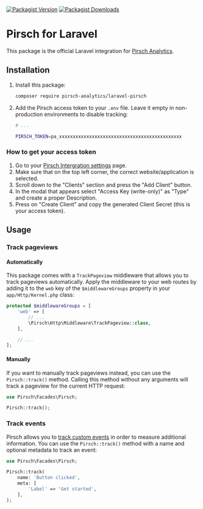 [![Packagist Version](https://img.shields.io/packagist/v/pirsch-analytics/laravel-pirsch)](https://packagist.org/packages/pirsch-analytics/laravel-pirsch)
[![Packagist Downloads](https://img.shields.io/packagist/dt/pirsch-analytics/laravel-pirsch)](https://packagist.org/packages/pirsch-analytics/laravel-pirsch/stats)

# Pirsch for Laravel

This package is the official Laravel integration for [Pirsch Analytics](https://pirsch.io).

## Installation

1. Install this package:
   ```bash
   composer require pirsch-analytics/laravel-pirsch
   ```
2. Add the Pirsch access token to your `.env` file. Leave it empty in non-production environments to disable tracking:
   ```bash
   # ...

   PIRSCH_TOKEN=pa_xxxxxxxxxxxxxxxxxxxxxxxxxxxxxxxxxxxxxxxxxxxxx
   ```
### How to get your access token
1. Go to your [Pirsch Intergration settings](https://dashboard.pirsch.io/settings/integration) page.
2. Make sure that on the top left corner, the correct website/application is selected.
3. Scroll down to the "Clients" section and press the "Add Client" button.
4. In the modal that appears select "Access Key (write-only)" as "Type" and create a proper Description.
5. Press on "Create Client" and copy the generated Client Secret (this is your access token).

## Usage

### Track pageviews

#### Automatically

This package comes with a `TrackPageview` middleware that allows you to track pageviews automatically.
Apply the middleware to your web routes by adding it to the `web` key of the `$middlewareGroups` property in your `app/Http/Kernel.php` class:

```php
protected $middlewareGroups = [
    'web' => [
        // ...
        \Pirsch\Http\Middleware\TrackPageview::class,
    ],

    // ...
];
```

#### Manually

If you want to manually track pageviews instead, you can use the `Pirsch::track()` method.
Calling this method without any arguments will track a pageview for the current HTTP request:

```php
use Pirsch\Facades\Pirsch;

Pirsch::track();
```

### Track events

Pirsch allows you to [track custom events](https://docs.pirsch.io/dashboard/events) in order to measure additional information.
You can use the `Pirsch::track()` method with a name and optional metadata to track an event:

```php
use Pirsch\Facades\Pirsch;

Pirsch::track(
    name: 'Button clicked',
    meta: [
        'Label' => 'Get started',
    ],
);
```
